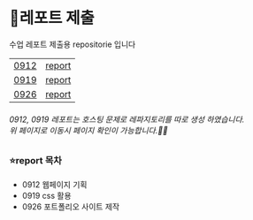 # 📗레포트 제출
 수업 레포트 제출용 repositorie 입니다
<table>
 <tr>
  <td>
    <a href="https://github.com/SEUNGACHOI0925/0912">0912</a>
  </td>
  <td>
   <a href="https://github.com/SEUNGACHOI0925/0912">report</a>
  </td>
  </tr>
  <tr>
  <td>
    <a href="https://github.com/SEUNGACHOI0925/0919">0919</a>
  </td>
   <td>
    <a href="https://github.com/SEUNGACHOI0925/0919">report</a>
  </td>
 </tr>
 <tr>
  <td>
    <a href="https://seungachoi0925.github.io/cordova/0926/index.html">0926</a>
  </td>
   <td>
    <a href="https://seungachoi0925.github.io/cordova/0926/index.html">report</a>
  </td>
 </tr>
</table>

 ###### 0912, 0919 레포트는 호스팅 문제로 레파지토리를 따로 생성 하였습니다. <br> 위 페이지로 이동시 페이지 확인이 가능합니다.😶‍🌫️

### ⭐report 목차
-  0912 웹페이지 기획
-  0919 css 활용
-  0926 포트폴리오 사이트 제작

